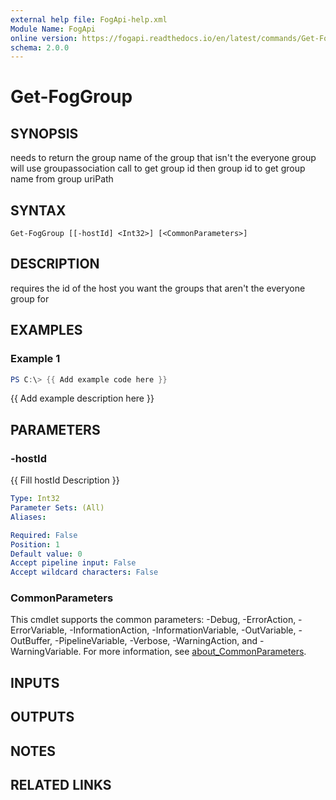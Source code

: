 ```yaml
---
external help file: FogApi-help.xml
Module Name: FogApi
online version: https://fogapi.readthedocs.io/en/latest/commands/Get-FogGroup
schema: 2.0.0
---
```


# Get-FogGroup

## SYNOPSIS
needs to return the group name of the group that isn't the everyone group
will use groupassociation call to get group id then group id to get group name from group uriPath

## SYNTAX

```
Get-FogGroup [[-hostId] <Int32>] [<CommonParameters>]
```

## DESCRIPTION
requires the id of the host you want the groups that aren't the everyone group for

## EXAMPLES

### Example 1
```powershell
PS C:\> {{ Add example code here }}
```

{{ Add example description here }}

## PARAMETERS

### -hostId
{{ Fill hostId Description }}

```yaml
Type: Int32
Parameter Sets: (All)
Aliases:

Required: False
Position: 1
Default value: 0
Accept pipeline input: False
Accept wildcard characters: False
```

### CommonParameters
This cmdlet supports the common parameters: -Debug, -ErrorAction, -ErrorVariable, -InformationAction, -InformationVariable, -OutVariable, -OutBuffer, -PipelineVariable, -Verbose, -WarningAction, and -WarningVariable. For more information, see [about_CommonParameters](http://go.microsoft.com/fwlink/?LinkID=113216).

## INPUTS

## OUTPUTS

## NOTES

## RELATED LINKS
